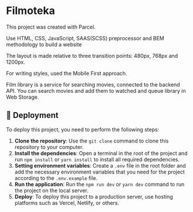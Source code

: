 # Filmoteka

This project was created with Parcel.

Use HTML, CSS, JavaScript, SAAS(SCSS) preprocessor and BEM methodology to build
a website

The layout is made relative to three transition points: 480px, 768px and 1200px.

For writing styles, used the Mobile First approach.

Film library is a service for searching movies, connected to the backend API. You can
search movies and add them to watched and queue library in Web Storage.

## 📂 Deployment

To deploy this project, you need to perform the following steps:

1. **Clone the repository**: Use the `git clone` command to clone this
   repository to your computer.
2. **Install the dependencies**: Open a terminal in the root of the project and
   run `npm install` or `yarn install` to install all required dependencies.
3. **Setting environment variables**: Create a `.env` file in the root folder
   and add the necessary environment variables that you need for the project
   according to the `.env.example` file.
4. **Run the application**: Run the `npm run dev` or `yarn dev` command to run
   the project on the local server.
5. **Deploy**: To deploy this project to a production server, use hosting
   platforms such as Vercel, Netlify, or others.
